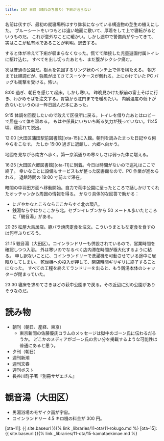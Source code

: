 ```yaml
---
title: 197 日目（晴れのち曇り）下痢が治らない
---
```


名前は伏すが、最初の就寝場所はすり鉢状になっている構造物の芝生の植えにした。
ブルーシートをいつもとは違い地面に敷いて、厚着をして上で寝転がるというものだ。
これが意外なことに暖かい。しかし途中で警備員がやってきて、実はここが私有地であることが判明。退去する。

すると体が冷えて下痢が収まらなくなった。慌てて隣接した児童遊園付属トイレに駆け込む。
すべてを出し切ったあとも、まだ腹がシクシク痛む。

次は普通の公園だ。樹木を包囲するリング状のベンチ上で体を横たえる。
朝方までは順調だが、強風が出てきてスーツケースが倒れる。上にかけていた PC バッグも衝撃を受ける。怖い。

8:00 過ぎ、朝日を感じて起床。しかし寒い。
昨晩見かけた駅前の富士そばに行き、わかめそばを注文する。胃袋から肛門までを暖めたい。
内臓温度の低下が危ないというのは一昨日読んだ本にあった。

9:15 体調を回復したいので敢えて区役所に戻る。トイレを借りたあとはロビーで居座って体を温める。
もはや係員にいちいち断る気力が残っていない。11:45 頃、寝疲れて脱出。

12:00 [大田区蒲田駅前図書館][ota-15]に入館。朝刊を読みたまった日記やら何やらをこなす。
たしか 15:00 過ぎに退館し、六郷へ向かう。

地図を見ながら南方へ歩く。第一京浜通りの寒々しさは弱った体に堪える。

16:25 [大田区六郷図書館][ota-11]に到着。今日は時間がないので巡礼はここで終了。
幸いなことに設備もサービスもが整った図書館なので、PC 作業が進められる。
退館時間の 19:00 寸前まで滞在。

暗闇の中羽田方面へ移動開始。自力で萩中公園に至ったところで話しかけてくれたオッチャンから周囲の情報を得る。
かなり具体的な回答で助かる：
* にぎやかなところならここからすぐ北の環八。
* 銭湯ならやはりここから北。セブンイレブンから 50 メートル歩いたところに「観音湯」がある。

20:25 松屋大鳥居店。豚バラ焼肉定食を注文。こういうまともな定食を食すのは何年ぶりだろう。

21:15 観音湯（大田区）。コインランドリーも併設されているので、営業時間を確認しつつ入浴。
外は寒いのでなるべく店内滞在時間が極大化するように粘る。
申し訳ないことに、コインランドリーで洗濯機を可動させている途中に居眠りしてしまい、
乾燥機への投入が押して、閉店時間ギリギリに終了することになった。
すべての工程を終えてランドリーを出ると、もう銭湯本体のシャッターが閉まっていた。

23:30 寝床を求めてさきほどの萩中公園まで戻る。その近辺に別の公園がありそうなのだ。

# 読み物

* 朝刊（朝日、産経、東京）
  * 東京新聞の佐藤優氏コラムのメッセージは獄中のゴーン氏に伝わるだろうか。
    どこかのメディアがゴーン氏の言い分を掲載するような可能性は普通にあると思う。
* 夕刊（朝日）
* 週刊新潮
* 週刊文春
* 週刊ポスト
* 長谷川町子著『別冊サザエさん』

# 観音湯（大田区）

* 男湯浴場のモザイク画が宇宙。
* コインランドリー 4.5 キロ機の料金が 300 円。

[ota-11]: {{ site.baseurl }}{% link _libraries/11-ota/11-rokugo.md %}
[ota-15]: {{ site.baseurl }}{% link _libraries/11-ota/15-kamataekimae.md %}
